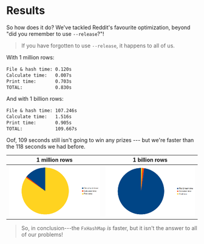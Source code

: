 # Results

So how does it do? We've tackled Reddit's favourite optimization, beyond "did you remember to use `--release`?"!

> If you have forgotten to use `--release`, it happens to all of us.

With 1 million rows:

```
File & hash time: 0.120s
Calculate time:   0.007s
Print time:       0.703s
TOTAL:            0.830s
```

And with 1 billion rows:

```
File & hash time: 107.246s
Calculate time:   1.516s
Print time:       0.905s
TOTAL:            109.667s
```

Oof, 109 seconds still isn't going to win any prizes --- but we're faster than the 118 seconds we had before.

| 1 million rows | 1 billion rows |
|----------------|----------------|
![img_7.png](img_7.png) | ![img_8.png](img_8.png)

> So, in conclusion---the `FxHashMap` *is* faster, but it isn't the answer to all of our problems!
